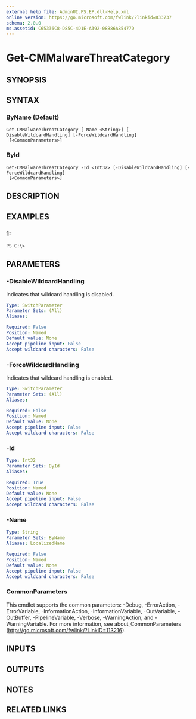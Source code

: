 ```yaml
---
external help file: AdminUI.PS.EP.dll-Help.xml
online version: https://go.microsoft.com/fwlink/?linkid=833737
schema: 2.0.0
ms.assetid: C65336C8-D85C-4D1E-A392-08B86A85477D
---
```


# Get-CMMalwareThreatCategory

## SYNOPSIS

## SYNTAX

### ByName (Default)
```
Get-CMMalwareThreatCategory [-Name <String>] [-DisableWildcardHandling] [-ForceWildcardHandling]
 [<CommonParameters>]
```

### ById
```
Get-CMMalwareThreatCategory -Id <Int32> [-DisableWildcardHandling] [-ForceWildcardHandling]
 [<CommonParameters>]
```

## DESCRIPTION

## EXAMPLES

### 1:
```
PS C:\>
```

## PARAMETERS

### -DisableWildcardHandling
Indicates that wildcard handling is disabled.

```yaml
Type: SwitchParameter
Parameter Sets: (All)
Aliases: 

Required: False
Position: Named
Default value: None
Accept pipeline input: False
Accept wildcard characters: False
```

### -ForceWildcardHandling
Indicates that wildcard handling is enabled.

```yaml
Type: SwitchParameter
Parameter Sets: (All)
Aliases: 

Required: False
Position: Named
Default value: None
Accept pipeline input: False
Accept wildcard characters: False
```

### -Id
```yaml
Type: Int32
Parameter Sets: ById
Aliases: 

Required: True
Position: Named
Default value: None
Accept pipeline input: False
Accept wildcard characters: False
```

### -Name
```yaml
Type: String
Parameter Sets: ByName
Aliases: LocalizedName

Required: False
Position: Named
Default value: None
Accept pipeline input: False
Accept wildcard characters: False
```

### CommonParameters
This cmdlet supports the common parameters: -Debug, -ErrorAction, -ErrorVariable, -InformationAction, -InformationVariable, -OutVariable, -OutBuffer, -PipelineVariable, -Verbose, -WarningAction, and -WarningVariable. For more information, see about_CommonParameters (http://go.microsoft.com/fwlink/?LinkID=113216).

## INPUTS

## OUTPUTS

## NOTES

## RELATED LINKS


